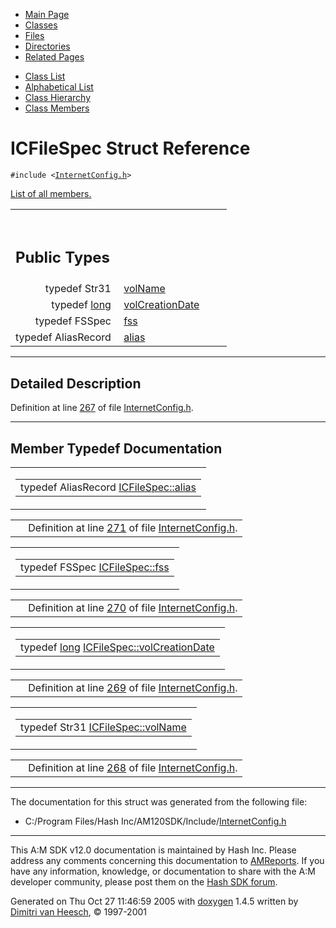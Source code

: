 <div class="tabs">

- [Main Page](index.md)
- <span id="current">[Classes](annotated.md)</span>
- [Files](files.md)
- [Directories](dirs.md)
- [Related Pages](pages.md)

</div>

<div class="tabs">

- [Class List](annotated.md)
- [Alphabetical List](classes.md)
- [Class Hierarchy](hierarchy.md)
- [Class Members](functions.md)

</div>

# ICFileSpec Struct Reference

`#include <`<a href="InternetConfig_8h-source.md" class="el"><code>InternetConfig.h</code></a>`>`

[List of all members.](structICFileSpec-members.md)

<table data-border="0" data-cellpadding="0" data-cellspacing="0">
<colgroup>
<col style="width: 50%" />
<col style="width: 50%" />
</colgroup>
<tbody>
<tr>
<td></td>
<td></td>
</tr>
<tr>
<td colspan="2"><br />
&#10;<h2 id="public-types">Public Types</h2></td>
</tr>
<tr>
<td class="memItemLeft" style="text-align: right;" data-nowrap="" data-valign="top">typedef Str31 </td>
<td class="memItemRight" data-valign="bottom"><a href="structICFileSpec.md#d383760f725cfa7c1bb418dcc77a6cd9" class="el">volName</a></td>
</tr>
<tr>
<td class="memItemLeft" style="text-align: right;" data-nowrap="" data-valign="top">typedef <a href="Rave_8h.md#f03dc93db7c58a69ed5c83e1fa49cf0e" class="el">long</a> </td>
<td class="memItemRight" data-valign="bottom"><a href="structICFileSpec.md#702a36f3c1841fac9cdf5add1d3a3181" class="el">volCreationDate</a></td>
</tr>
<tr>
<td class="memItemLeft" style="text-align: right;" data-nowrap="" data-valign="top">typedef FSSpec </td>
<td class="memItemRight" data-valign="bottom"><a href="structICFileSpec.md#c7b904c76d64eae332d14b7c9afdaff9" class="el">fss</a></td>
</tr>
<tr>
<td class="memItemLeft" style="text-align: right;" data-nowrap="" data-valign="top">typedef AliasRecord </td>
<td class="memItemRight" data-valign="bottom"><a href="structICFileSpec.md#724874d1be77f450a09b305fc1534afb" class="el">alias</a></td>
</tr>
</tbody>
</table>

------------------------------------------------------------------------

<span id="_details"></span>

## Detailed Description

Definition at line <a href="InternetConfig_8h-source.md#l00267" class="el">267</a> of file <a href="InternetConfig_8h-source.md" class="el">InternetConfig.h</a>.

------------------------------------------------------------------------

## Member Typedef Documentation

<span id="724874d1be77f450a09b305fc1534afb" class="anchor"></span>

<table class="mdTable" data-cellpadding="2" data-cellspacing="0">
<colgroup>
<col style="width: 100%" />
</colgroup>
<tbody>
<tr>
<td class="mdRow"><table data-cellpadding="0" data-cellspacing="0" data-border="0">
<tbody>
<tr>
<td class="md" data-nowrap="" data-valign="top">typedef AliasRecord <a href="structICFileSpec.md#724874d1be77f450a09b305fc1534afb" class="el">ICFileSpec::alias</a></td>
</tr>
</tbody>
</table></td>
</tr>
</tbody>
</table>

|  |  |
|----|----|
|   | Definition at line <a href="InternetConfig_8h-source.md#l00271" class="el">271</a> of file <a href="InternetConfig_8h-source.md" class="el">InternetConfig.h</a>. |

<span id="c7b904c76d64eae332d14b7c9afdaff9" class="anchor"></span>

<table class="mdTable" data-cellpadding="2" data-cellspacing="0">
<colgroup>
<col style="width: 100%" />
</colgroup>
<tbody>
<tr>
<td class="mdRow"><table data-cellpadding="0" data-cellspacing="0" data-border="0">
<tbody>
<tr>
<td class="md" data-nowrap="" data-valign="top">typedef FSSpec <a href="structICFileSpec.md#c7b904c76d64eae332d14b7c9afdaff9" class="el">ICFileSpec::fss</a></td>
</tr>
</tbody>
</table></td>
</tr>
</tbody>
</table>

|  |  |
|----|----|
|   | Definition at line <a href="InternetConfig_8h-source.md#l00270" class="el">270</a> of file <a href="InternetConfig_8h-source.md" class="el">InternetConfig.h</a>. |

<span id="702a36f3c1841fac9cdf5add1d3a3181" class="anchor"></span>

<table class="mdTable" data-cellpadding="2" data-cellspacing="0">
<colgroup>
<col style="width: 100%" />
</colgroup>
<tbody>
<tr>
<td class="mdRow"><table data-cellpadding="0" data-cellspacing="0" data-border="0">
<tbody>
<tr>
<td class="md" data-nowrap="" data-valign="top">typedef <a href="Rave_8h.md#f03dc93db7c58a69ed5c83e1fa49cf0e" class="el">long</a> <a href="structICFileSpec.md#702a36f3c1841fac9cdf5add1d3a3181" class="el">ICFileSpec::volCreationDate</a></td>
</tr>
</tbody>
</table></td>
</tr>
</tbody>
</table>

|  |  |
|----|----|
|   | Definition at line <a href="InternetConfig_8h-source.md#l00269" class="el">269</a> of file <a href="InternetConfig_8h-source.md" class="el">InternetConfig.h</a>. |

<span id="d383760f725cfa7c1bb418dcc77a6cd9" class="anchor"></span>

<table class="mdTable" data-cellpadding="2" data-cellspacing="0">
<colgroup>
<col style="width: 100%" />
</colgroup>
<tbody>
<tr>
<td class="mdRow"><table data-cellpadding="0" data-cellspacing="0" data-border="0">
<tbody>
<tr>
<td class="md" data-nowrap="" data-valign="top">typedef Str31 <a href="structICFileSpec.md#d383760f725cfa7c1bb418dcc77a6cd9" class="el">ICFileSpec::volName</a></td>
</tr>
</tbody>
</table></td>
</tr>
</tbody>
</table>

|  |  |
|----|----|
|   | Definition at line <a href="InternetConfig_8h-source.md#l00268" class="el">268</a> of file <a href="InternetConfig_8h-source.md" class="el">InternetConfig.h</a>. |

------------------------------------------------------------------------

The documentation for this struct was generated from the following file:

- C:/Program Files/Hash Inc/AM120SDK/Include/<a href="InternetConfig_8h-source.md" class="el">InternetConfig.h</a>

------------------------------------------------------------------------

<span class="small">This A:M SDK v12.0 documentation is maintained by Hash Inc. Please address any comments concerning this documentation to [AMReports](http://www.hash.com/reports). If you have any information, knowledge, or documentation to share with the A:M developer community, please post them on the [Hash SDK forum](http://www.hash.com/forums/index.php?showforum=11).</span>

Generated on Thu Oct 27 11:46:59 2005 with [<span class="image placeholder" original-image-src="doxygen.png" original-image-title="" height="45" width="100" align="middle" border="0">doxygen</span>](http://www.doxygen.org/index.html) 1.4.5 written by [Dimitri van Heesch](mailto:dimitri@stack.nl), © 1997-2001
